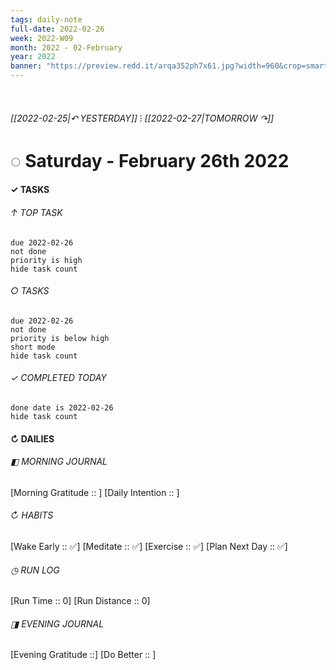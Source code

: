 ```yaml
---
tags: daily-note
full-date: 2022-02-26
week: 2022-W09
month: 2022 - 02-February
year: 2022
banner: "https://preview.redd.it/arqa352ph7x61.jpg?width=960&crop=smart&auto=webp&s=84f9245d607b029667d5bfc4abf36547fc6213de"
---
```

⠀
###### [[2022-02-25|↶ YESTERDAY]] ⁝ [[2022-02-27|TOMORROW ↷]]
# ◌ Saturday -  February 26th 2022
#### ✓  TASKS

######  ↑ TOP TASK
```tasks
due 2022-02-26
not done
priority is high
hide task count
```
###### ○ TASKS
```tasks
due 2022-02-26
not done
priority is below high
short mode
hide task count
```
###### ✓ COMPLETED TODAY
```tasks
done date is 2022-02-26
hide task count
```
####  ↻ DAILIES

###### ◧ MORNING JOURNAL
[Morning Gratitude :: ]
[Daily Intention :: ]

###### ↻ HABITS
[Wake Early :: ✅]
[Meditate :: ✅]
[Exercise :: ✅]
[Plan Next Day :: ✅]

###### ◷ RUN LOG
[Run Time :: 0]
[Run Distance :: 0]

###### ◨ EVENING JOURNAL
[Evening Gratitude ::]
[Do Better :: ]